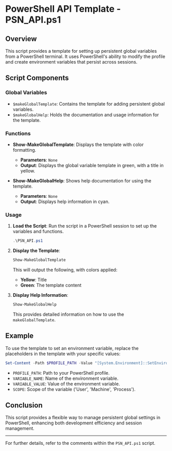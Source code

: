 
# PowerShell API Template - PSN_API.ps1

## Overview

This script provides a template for setting up persistent global variables from a PowerShell terminal. It uses PowerShell's ability to modify the profile and create environment variables that persist across sessions.

## Script Components

### Global Variables

- `$makeGlobalTemplate`: Contains the template for adding persistent global variables.
- `$makeGlobalHelp`: Holds the documentation and usage information for the template.

### Functions

- **Show-MakeGlobalTemplate**: Displays the template with color formatting.
  - **Parameters**: `None`
  - **Output**: Displays the global variable template in green, with a title in yellow.

- **Show-MakeGlobalHelp**: Shows help documentation for using the template.
  - **Parameters**: `None`
  - **Output**: Displays help information in cyan.

### Usage

1. **Load the Script**: Run the script in a PowerShell session to set up the variables and functions.

    ```powershell
    .\PSN_API.ps1
    ```

2. **Display the Template**:

    ```powershell
    Show-MakeGlobalTemplate
    ```

    This will output the following, with colors applied:
    - **Yellow**: Title
    - **Green**: The template content

3. **Display Help Information**:

    ```powershell
    Show-MakeGlobalHelp
    ```

    This provides detailed information on how to use the `makeGlobalTemplate`.

## Example

To use the template to set an environment variable, replace the placeholders in the template with your specific values:

```powershell
Set-Content -Path $PROFILE_PATH -Value "[System.Environment]::SetEnvironmentVariable('MyVariable', 'MyValue', 'User')" ; . $PROFILE_PATH
```

- `PROFILE_PATH`: Path to your PowerShell profile.
- `VARIABLE_NAME`: Name of the environment variable.
- `VARIABLE_VALUE`: Value of the environment variable.
- `SCOPE`: Scope of the variable ('User', 'Machine', 'Process').

## Conclusion

This script provides a flexible way to manage persistent global settings in PowerShell, enhancing both development efficiency and session management.

---

For further details, refer to the comments within the `PSN_API.ps1` script.

